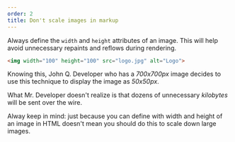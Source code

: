 ```yaml
---
order: 2
title: Don't scale images in markup
---
```


Always define the `width` and `height` attributes of an image. This will help avoid unnecessary repaints and reflows during rendering.

```html
<img width="100" height="100" src="logo.jpg" alt="Logo">
```

Knowing this, John Q. Developer who has a *700x700px* image decides to use this technique to display the image as *50x50px*.

What Mr. Developer doesn't realize is that dozens of unnecessary *kilobytes* will be sent over the wire.

Alway keep in mind: just because you can define with width and height of an image in HTML doesn't mean you should do this to scale down large images.

